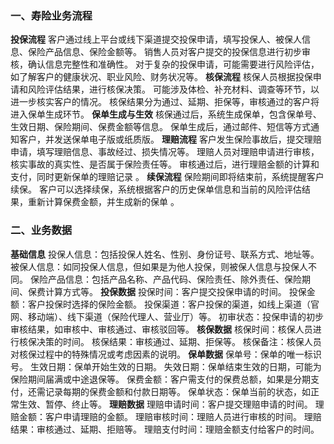 ### 一、寿险业务流程
**投保流程**
客户通过线上平台或线下渠道提交投保申请，填写投保人、被保人信息、保险产品信息、保险金额等。
销售人员对客户提交的投保信息进行初步审核，确认信息完整性和准确性。
对于复杂的投保申请，可能需要进行风险评估，如了解客户的健康状况、职业风险、财务状况等。
**核保流程**
核保人员根据投保申请和风险评估结果，进行核保决策。
可能涉及体检、补充材料、调查等环节，以进一步核实客户的情况。
核保结果分为通过、延期、拒保等，审核通过的客户将进入保单生成环节。
**保单生成与生效**
核保通过后，系统生成保单，包含保单号、生效日期、保险期间、保费金额等信息。
保单生成后，通过邮件、短信等方式通知客户，并发送保单电子版或纸质版。
**理赔流程**
客户发生保险事故后，提交理赔申请，填写理赔信息、事故经过、损失情况等。
理赔人员对理赔申请进行审核，核实事故的真实性、是否属于保险责任等。
审核通过后，进行理赔金额的计算和支付，同时更新保单的理赔记录 。
**续保流程**
保险期间即将结束前，系统提醒客户续保。
客户可以选择续保，系统根据客户的历史保单信息和当前的风险评估结果，重新计算保费金额，并生成新的保单 。
### 二、业务数据
**基础信息**
投保人信息：包括投保人姓名、性别、身份证号、联系方式、地址等。
被保人信息：如同投保人信息，但如果是为他人投保，则被保人信息与投保人不同。
保险产品信息：包括产品名称、产品代码、保险责任、除外责任、保险期间、保费计算方式等。
**投保数据**
投保时间：客户提交投保申请的时间。
投保金额：客户投保时选择的保险金额。
投保渠道：客户投保的渠道，如线上渠道（官网、移动端）、线下渠道（保险代理人、营业厅）等。
初审状态：投保申请的初步审核结果，如审核中、审核通过、审核驳回等。
**核保数据**
核保时间：核保人员进行核保决策的时间。
核保结果：审核通过、延期、拒保等。
核保备注：核保人员对核保过程中的特殊情况或考虑因素的说明。
**保单数据**
保单号：保单的唯一标识号。
生效日期：保单开始生效的日期。
失效日期：保单结束生效的日期，可能为保险期间届满或中途退保等。
保费金额：客户需支付的保费总额，如果是分期支付，还需记录每期的保费金额和付款日期等。
保单状态：保单当前的状态，如正常生效、暂停、终止等。
**理赔数据**
理赔申请时间：客户提交理赔申请的时间。
理赔金额：客户申请理赔的金额。
理赔审核时间：理赔人员进行审核的时间。
理赔结果：审核通过、延期、拒赔等。
理赔支付时间：理赔金额支付给客户的时间。